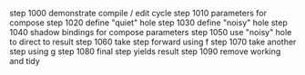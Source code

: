 step 1000 demonstrate compile / edit cycle
step 1010 parameters for compose
step 1020 define "quiet" hole
step 1030 define "noisy" hole
step 1040 shadow bindings for compose parameters
step 1050 use "noisy" hole to direct to result
step 1060 take step forward using f
step 1070 take another step using g
step 1080 final step yields result
step 1090 remove working and tidy
